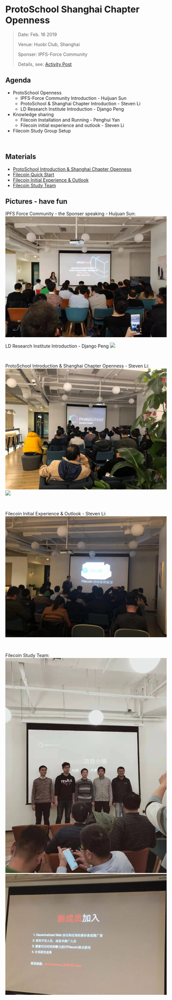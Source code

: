 # ProtoSchool Shanghai Chapter Openness 

> Date:  Feb. 16 2019 
> 
> Venue:  Huobi Club, Shanghai 
> 
> Sponser: IPFS-Force Community 
> 
> Details, see: [Activity Post](http://www.huodongxing.com/event/4480463696800?td=5082797945342)


## Agenda
- ProtoSchool Openness 
  - IPFS-Force Community Introduction - Huijuan Sun
  - ProtoSchool & Shanghai Chapter Introduction - Steven Li
  - LD Research Institute Introduction - Django Peng
- Knowledge sharing
  - Filecoin Installation and Running -  Penghui Yan
  - Filecoin initial experience and outlook - Steven Li
- Filecoin Study Group Setup 

<br>

## Materials
- [ProtoSchool Introduction & Shanghai Chapter Openness](20190216-Openness/ProtoSchoolShanghaiChapterOpenness.pdf)
- [Filecoin Quick Start](20190216-Openness/FilecoinQuickStart.pdf)
- [Filecoin Initial Experience & Outlook](20190216-Openness/FilecoinInitialExpAndOutlook.pdf)
- [Filecoin Study Team](20190216-Openness/FilecoinStudyTeam.pdf)


## Pictures - have fun
IPFS Force Community - the Sponser speaking - Huijuan Sun:
![](20190216-Openness/IPFS-Force_Community.jpeg)
<br>

LD Research Institute Introduction - Django Peng
![](20190216-Openness/TianjiGe.jpeg)

<br>

ProtoSchool Introduction & Shanghai Chapter Openness - Steven Li:
![](20190216-Openness/ProtoSchoolShanghaiChapter.jpeg)
![](https://github.com/steven004/shanghai/raw/master/Events/20190216-Openness/WhatIsProtoSchool.jpeg)

<br>
<!-- 
Filecoin Quick Start - Penghui Yan:
![](https://github.com/steven004/shanghai/raw/master/Events/20190216-Openness/FIlecoinQuickStart.jpeg)

<br>
-->

Filecoin Initial Experience & Outlook - Steven Li:
![](20190216-Openness/FilecoinInitialExperinceNExpectation.jpeg)

<br>

Filecoin Study Team:
![](20190216-Openness/FilecoinStudyTeam.jpeg)
![](20190216-Openness/WelcomeNewMembers.jpeg)